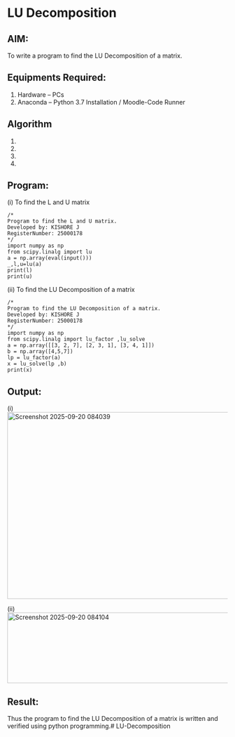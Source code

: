 # LU Decomposition 

## AIM:
To write a program to find the LU Decomposition of a matrix.

## Equipments Required:
1. Hardware – PCs
2. Anaconda – Python 3.7 Installation / Moodle-Code Runner

## Algorithm
1. 
2. 
3. 
4. 

## Program:
(i) To find the L and U matrix
```
/*
Program to find the L and U matrix.
Developed by: KISHORE J
RegisterNumber: 25000178 
*/
import numpy as np 
from scipy.linalg import lu
a = np.array(eval(input()))
_,l,u=lu(a)
print(l)
print(u)
```
(ii) To find the LU Decomposition of a matrix
```
/*
Program to find the LU Decomposition of a matrix.
Developed by: KISHORE J
RegisterNumber: 25000178
*/
import numpy as np
from scipy.linalg import lu_factor ,lu_solve
a = np.array([[3, 2, 7], [2, 3, 1], [3, 4, 1]])
b = np.array([4,5,7])
lp = lu_factor(a)
x = lu_solve(lp ,b)
print(x)
```

## Output:
(i)
<img width="1155" height="426" alt="Screenshot 2025-09-20 084039" src="https://github.com/user-attachments/assets/f4e2bd40-8e96-4861-834b-9c2ea08ddc40" />

(ii)
<img width="845" height="161" alt="Screenshot 2025-09-20 084104" src="https://github.com/user-attachments/assets/d4d9e21f-dbf1-4476-a0ae-101d1bb7c0bd" />




## Result:
Thus the program to find the LU Decomposition of a matrix is written and verified using python programming.# LU-Decomposition
